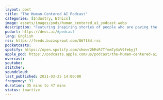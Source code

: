 ```yaml
---
layout: post
title: "The Human-Centered AI Podcast"
categories: [Industry, Ethics]
image: assets/images/pods/human_centered_ai_podcast.webp
description: "Featuring inspiring stories of people who are paving the way and shaping the future of artificial intelligence, in ways that are human, humanity, and planet centered. Brought to you by DEUS: human(ity)-centered artificial intelligence."
podurl: https://deus.ai/#podcast
lang: English
rss: https://feeds.buzzsprout.com/867184.rss
pocketcasts:
spotify: https://open.spotify.com/show/2hMsR7Tfem7yXxV9fekyj7
apple_pod: https://podcasts.apple.com/us/podcast/the-human-centered-ai-podcast/id1499839858
overcast:
youtube:
stitcher:
soundcloud:
last_published: 2021-03-25 14:00:00
frequency: 31
duration: 35 mins to 47 mins
status: inactive
---
```

